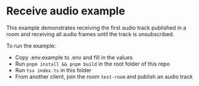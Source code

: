 # Receive audio example

This example demonstrates receiving the first audio track published in a room and receiving all audio frames until the track is unsubscribed.

To run the example:

- Copy .env.example to .env and fill in the values
- Run `pnpm install && pnpm build` in the root folder of this repo
- Run `tsx index.ts` in this folder
- From another client, join the room `test-room` and publish an audio track
